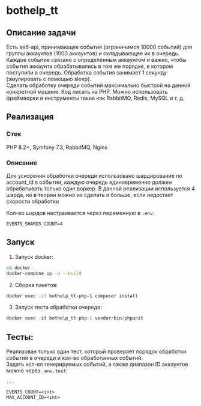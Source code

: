 # bothelp_tt

## Описание задачи
Есть веб-api, принимающее события (ограничимся 10000 событий) для группы аккаунтов (1000 аккаунтов) и складывающее их в очередь.
Каждое событие связано с определенным аккаунтом и важно, чтобы события аккаунта обрабатывались в том же порядке, в котором поступили в очередь. Обработка события занимает 1 секунду (эмулировать с помощью sleep).  
Сделать обработку очереди событий максимально быстрой на данной конкретной машине.
Код писать на PHP. Можно использовать фреймворки и инструменты такие как RabbitMQ, Redis, MySQL и т. д.

## Реализация

### Стек
PHP 8.2+, Symfony 7.3, RabbitMQ, Nginx

### Описание
Для ускорения обработки очереди использовано шардирование по account_id в событии, каждую очередь единовременно должен обрабатывать только один воркер.
В данной реализации используется 4 шарда, но в теории можно их сделать и больше, если недостаёт скорости обработки

Кол-во шардов настраивается через переменную в `.env`:
```text
EVENTS_SHARDS_COUNT=4
```

## Запуск

1. Запуск docker:
```bash
cd docker
docker-compose up -d --build
```

2. Сборка пакетов:
```bash
docker exec -it bothelp_tt-php-1 composer install
```

3. Запуск теста обработки очереди:
```php
docker exec -it bothelp_tt-php-1 vendor/bin/phpunit
```

## Тесты:
Реализован только один тест, который проверяет порядок обработки событий в очереди и кол-во обработанных событий. \
Задать кол-во генерируемых событий, а также диапазон ID аккаунтов можно через `.env.test`:
```text
...

EVENTS_COUNT=<int>
MAX_ACCOUNT_ID=<int>
```
